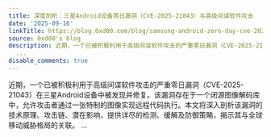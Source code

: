 ```yaml
---
title: 深度剖析：三星Android设备零日漏洞（CVE-2025-21043）与高级间谍软件攻击
date: '2025-09-16'
linkTitle: https://blog.0xd00.com/blog/samsung-android-zero-day-cve-2025-21043
source: 0xd00's blog
description: 近期，一个已被积极利用于高级间谍软件攻击的严重零日漏洞（CVE-2025-21043）在三星Android设备中被发现并修复。该漏洞存在于一个闭源图像解码库中，允许攻击者通过一张特制的图像实现远程代码执行。本文将深入剖析该漏洞的技术原理、攻击链、潜在影响，提供详尽的检测、缓解及防御策略，揭示其与全球移动威胁格局的关联。
  ...
disable_comments: true
---
```

近期，一个已被积极利用于高级间谍软件攻击的严重零日漏洞（CVE-2025-21043）在三星Android设备中被发现并修复。该漏洞存在于一个闭源图像解码库中，允许攻击者通过一张特制的图像实现远程代码执行。本文将深入剖析该漏洞的技术原理、攻击链、潜在影响，提供详尽的检测、缓解及防御策略，揭示其与全球移动威胁格局的关联。 ...
